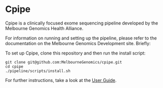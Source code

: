 Cpipe  
=======================

Cpipe is a clinically focused exome sequencing pipeline developed
by the Melbourne Genomics Health Alliance. 

For information on running and setting up the pipeline, please refer to the
documentation on the Melbourne Genomics Development site. Briefly:

To set up Cpipe, clone this repository and then run the install script:

    git clone git@github.com:MelbourneGenomics/cpipe.git
    cd cpipe
    ./pipeline/scripts/install.sh

For further instructions, take a look at the [User Guide](https://melbournegenomics.github.io/docs/Cpipe_User_Guide.pdf).
